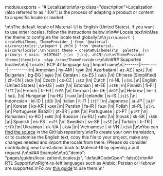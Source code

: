 module.exports = "# Localization\n\n<p class=\"description\">Localization (also referred to as \"l10n\") is the process of adapting a product or content to a specific locale or market.</p>\n\nThe default locale of Material-UI is English (United States). If you want to use other locales, follow the instructions below.\n\n## Locale text\n\nUse the theme to configure the locale text globally:\n\n```jsx\nimport { createMuiTheme, ThemeProvider } from '@material-ui/core/styles';\nimport { zhCN } from '@material-ui/core/locale';\n\nconst theme = createMuiTheme({\n  palette: {\n    primary: { main: '#1976d2' },\n  },\n}, zhCN);\n\n<ThemeProvider theme={theme}>\n  <App />\n</ThemeProvider>\n```\n\n### Supported locales\n\n| Locale | BCP 47 language tag | Import name\n|:-------|:---------|:---------|\n| Armenian | hy-AM | `hyAM` |\n| Azerbaijani | az-AZ | `azAZ` |\n| Bulgarian | bg-BG | `bgBG` |\n| Catalan | ca-ES | `caES` |\n| Chinese (Simplified) | zh-CN | `zhCN` |\n| Czech | cs-CZ | `csCZ` |\n| Dutch | nl-NL | `nlNL` |\n| English (United States) | en-US | `enUS` |\n| Estonian | et-EE | `etEE` |\n| Finnish | fi-FI | `fiFI` |\n| French | fr-FR | `frFR` |\n| German | de-DE |  `deDE` |\n| Hebrew | he-IL | `heIL` |\n| Hungarian | hu-HU | `huHU` |\n| Icelandic | is-IS | `isIS` |\n| Indonesian | id-ID | `idID` |\n| Italian | it-IT | `itIT` |\n| Japanese | ja-JP | `jaJP` |\n| Korean | ko-KR | `koKR` |\n| Persian | fa-IR | `faIR` |\n| Polish | pl-PL | `plPL` |\n| Portuguese (Brazil) | pt-BR | `ptBR` |\n| Portuguese | pt-PT | `ptPT` |\n| Romanian | ro-RO | `roRO` |\n| Russian | ru-RU | `ruRU` |\n| Slovak | sk-SK | `skSK` |\n| Spanish | es-ES | `esES` |\n| Swedish | sv-SE | `svSE` |\n| Turkish | tr-TR | `trTR` |\n| Ukrainian | uk-UA | `ukUA` |\n| Vietnamese | vi-VN | `viVN` |\n\nYou can [find the source](https://github.com/Foso/material-ui/blob/master/packages/material-ui/src/locale/index.js) in the GitHub repository.\n\nTo create your own translation, or to customise the English text, copy this file to your project, make any changes needed and import the locale from there. (Please do consider contributing new translations back to Material-UI by opening a pull request.)\n\n### Example\n\n{{\"demo\": \"pages/guides/localization/Locales.js\", \"defaultCodeOpen\": false}}\n\n## RTL Support\n\nRight-to-left languages such as Arabic, Persian or Hebrew are supported.\nFollow [this guide](/guides/right-to-left/) to use them.\n"